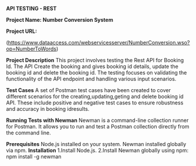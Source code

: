 **API TESTING - REST**

**Project Name: Number Conversion System**


**Project URL:**

(https://www.dataaccess.com/webservicesserver/NumberConversion.wso?op=NumberToWords)


**Project Description**
This project involves testing the Rest API for Booking Id. The API Create the booking and gives booking id details, update the booking id and delete the booking id. The testing focuses on validating the functionality of the API endpoint and handling various input scenarios.

**Test Cases**
A set of Postman test cases have been created to cover different scenarios for the creating,updating,geting and delete booking id API. These include positive and negative test cases to ensure robustness and accuracy in booking idresults.

**Running Tests with Newman**
Newman is a command-line collection runner for Postman. It allows you to run and test a Postman collection directly from the command line.

**Prerequisites**
Node.js installed on your system.
Newman installed globally via npm.
**Installation**
1.Install Node.js.
2.Install Newman globally using npm:
  npm install -g newman




